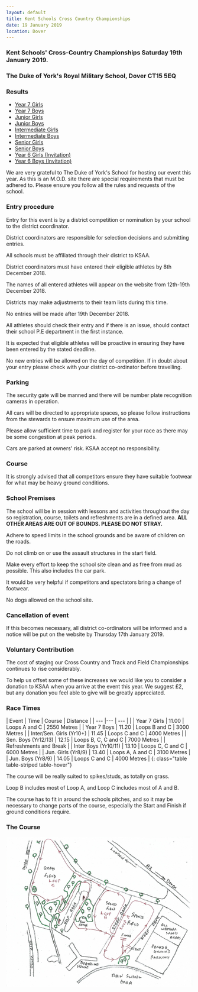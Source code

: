 ```yaml
---
layout: default
title: Kent Schools Cross Country Championships 
date: 19 January 2019
location: Dover
---
```


### Kent Schools' Cross-Country Championships Saturday 19th January 2019.

### The Duke of York's Royal Military School, Dover CT15 5EQ

<div class="panel panel-info">
    <div class="panel-heading">
        <h3 class="panel-title">Results</h3>
    </div>
    <div class="panel-body">
        <ul>
            <li><a href="/files/events/18-19/2019-01-19-kent-schools-cross-country-champs/Kent-Schools-Cross-Country-Championships-Y7-Girls-2019">Year 7 Girls</a></li>
            <li><a href="/files/events/18-19/2019-01-19-kent-schools-cross-country-champs/Kent-Schools-Cross-Country-Championships-Y7-Boys-2019">Year 7 Boys</a></li>
            <li><a href="/files/events/18-19/2019-01-19-kent-schools-cross-country-champs/Kent-Schools-Cross-Country-Championships-JG-2019.pdf">Junior Girls</a></li>
            <li><a href="/files/events/18-19/2019-01-19-kent-schools-cross-country-champs/Kent-Schools-Cross-Country-Championships-JB-2019.pdf">Junior Boys</a></li>
            <li><a href="/files/events/18-19/2019-01-19-kent-schools-cross-country-champs/Kent-Schools-Cross-Country-Championships-IG-2019.pdf">Intermediate Girls</a></li>
            <li><a href="/files/events/18-19/2019-01-19-kent-schools-cross-country-champs/Kent-Schools-Cross-Country-Championships-IB-2019.pdf">Intermediate Boys</a></li>
            <li><a href="/files/events/18-19/2019-01-19-kent-schools-cross-country-champs/Kent-Schools-Cross-Country-Championships-SG-2019.pdf">Senior Girls</a></li>
            <li><a href="/files/events/18-19/2019-01-19-kent-schools-cross-country-champs/Kent-Schools-Cross-Country-Championships-SB-2019.pdf">Senior Boys</a></li>
            <li><a href="/files/events/18-19/2019-01-19-kent-schools-cross-country-champs/Kent-Schools-Cross-Country-Championships-Y6-Invitation-Girls-2019.pdf">Year 6 Girls (Invitation)</a></li>
            <li><a href="/files/events/18-19/2019-01-19-kent-schools-cross-country-champs/Kent-Schools-Cross-Country-Championships-Y6-Invitation-Boys-2019.pdf">Year 6 Boys (Invitation)</a></li>
        </ul>
    </div>
</div>

We are very grateful to The Duke of York's School for hosting our event this year. As this is an M.O.D. site there are special requirements that must be adhered to. Please ensure you follow all the rules and requests of the school.

### Entry procedure

Entry for this event is by a district competition or nomination by your school to the district coordinator.

District coordinators are responsible for selection decisions and submitting entries.

All schools must be affiliated through their district to KSAA.

District coordinators must have entered their eligible athletes by 8th December 2018.

The names of all entered athletes will appear on the website from 12th-19th December 2018.

Districts may make adjustments to their team lists during this time.

No entries will be made after 19th December 2018.

All athletes should check their entry and if there is an issue, should contact their school P.E department in the first instance.

It is expected that eligible athletes will be proactive in ensuring they have been entered by the stated deadline.

No new entries will be allowed on the day of competition. If in doubt about your entry please check with your district co-ordinator before travelling.

### Parking

The security gate will be manned and there will be number plate recognition cameras in operation.

All cars will be directed to appropriate spaces, so please follow instructions from the stewards to ensure maximum use of the area.

Please allow sufficient time to park and register for your race as there may be some congestion at peak periods.

Cars are parked at owners' risk. KSAA accept no responsibility.

### Course

It is strongly advised that all competitors ensure they have suitable footwear for what may be heavy ground conditions.

### School Premises

The school will be in session with lessons and activities throughout the day so registration, course, toilets and refreshments are in a defined area. **ALL OTHER AREAS ARE OUT OF BOUNDS. PLEASE DO NOT STRAY.**

Adhere to speed limits in the school grounds and be aware of children on the roads.

Do not climb on or use the assault structures in the start field.

Make every effort to keep the school site clean and as free from mud as possible. This also includes the car park.

It would be very helpful if competitors and spectators bring a change of footwear.

No dogs allowed on the school site.

### Cancellation of event

If this becomes necessary, all district co-ordinators will be informed and a notice will be put on the website by Thursday 17th January 2019.

### Voluntary Contribution

The cost of staging our Cross Country and Track and Field Championships continues to rise considerably.

To help us offset some of these increases we would like you to consider a donation to KSAA when you arrive at the event this year. We suggest &#163;2, but any donation you feel able to give will be greatly appreciated.

### Race Times

| Event                             | Time  | Course                    | Distance      |
| ---                               |---    | ---                       |               |
| Year 7 Girls                      | 11.00 | Loops A and C             | 2550 Metres   |
| Year 7 Boys                       | 11.20 | Loops B and C             | 3000 Metres   |
| Inter/Sen. Girls (Yr10+)          | 11.45 | Loops C and C             | 4000 Metres   |
| Sen. Boys (Yr12/13)               | 12.15 | Loops B, C, C and C       | 7000 Metres   |
| Refreshments and Break                                                                |
| Inter Boys (Yr10/11)              | 13.10 | Loops C, C and C          | 6000 Metres   |
| Jun. Girls (Yr8/9)                | 13.40 | Loops A, A and C          | 3100 Metres   |
| Jun. Boys (Yr8/9)                 | 14.05 | Loops C and C             | 4000 Metres   |
{: class="table table-striped table-hover"}

The course will be really suited to spikes/studs, as totally on grass.

Loop B includes most of Loop A, and Loop C includes most of A and B.

The course has to fit in around the schools pitches, and so it may be necessary to change parts of the course, especially the Start and Finish if ground conditions require.

### The Course

<a href="/images/events/16-17/2017-01-21-kent-schools-cross-country-champs/course-map.PNG" target="_blank">
    <img src="/images/events/16-17/2017-01-21-kent-schools-cross-country-champs/course-map.PNG" style="max-width:100%;"/>
</a>